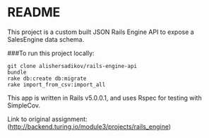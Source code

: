# README

This project is a custom built JSON Rails Engine API to expose a SalesEngine data schema.


###To run this project locally:

```
git clone alishersadikov/rails-engine-api
bundle
rake db:create db:migrate
rake import_from_csv:import_all
```

This app is written in Rails v5.0.0.1, and uses Rspec for testing with SimpleCov.

Link to original assignment: (http://backend.turing.io/module3/projects/rails_engine)
